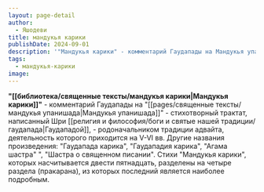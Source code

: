 ```yaml
---
layout: page-detail
author:
  - Яшодеви
title: мандукья карики
publishDate: 2024-09-01
description: '"Мандукья карики" - комментарий Гаудапады на Мандукья упанишаду, стихотворный трактат, написанный Шри Гаудападой, - родоначальником традиции адвайта-веданты, деятельность которого приходится на V-VI вв. Другие названия произведения Гаудапада карика, Гаудападия карика, Агама шастра Шастра о священном писании. Стихи Мандукья карик, которых насчитывается двести пятнадцать, разделены на четыре раздела (пракарана), из которых последний является наиболее подробным.'
tags:
  - мандукья-карики
image:
---
```

**"[[библиотека/священные тексты/мандукья карики|Мандукья карики]]"** - комментарий Гаудапады на "[[pages/священные тексты/мандукья упанишада|Мандукья упанишада]]" - стихотворный трактат, написанный Шри [[религия и философия/боги и святые нашей традиции/гаудапада|Гаудападой]], - родоначальником традиции адвайта, деятельность которого приходится на V-VI вв. Другие названия произведения: "Гаудапада карика", "Гаудападия карика", "Агама шастра" ", "Шастра о священном писании". Стихи "Мандукья карики", которых насчитывается двести пятнадцать, разделены на четыре раздела (пракарана), из которых последний является наиболее подробным.

